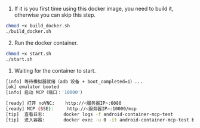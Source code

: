 1. If it is you first time using this docker image, you need to build it, otherwise you can skip this step.
```bash
chmod +x build_docker.sh
./build_docker.sh
```

2. Run the docker container.
```bash
chmod +x start.sh
./start.sh
```

1. Waiting for the container to start.
```bash
[info] 等待模拟器就绪（adb 设备 + boot_completed=1）...
[ok] emulator booted
[info] 启动 MCP（端口：'10000'）

[ready] 打开 noVNC:    http://<服务器IP>:6080
[ready] MCP (SSE):     http://<服务器IP>:10000/mcp
[tip]  查看日志:       docker logs -f android-container-mcp-test
[tip]  进入容器:       docker exec -u 0 -it android-container-mcp-test bash
```
